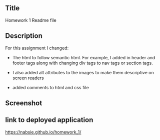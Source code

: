 ## Title
Homework 1 Readme file
## Description
For this assignment I changed:
* The html to follow semantic html. For example, I added in header and footer tags along with changing div tags to nav tags or section tags.

* I also added alt attributes to the images to make them descriptive on screen readers

* added comments to html and css file


## Screenshot

## link to deployed application
https://nabsie.github.io/homework_1/